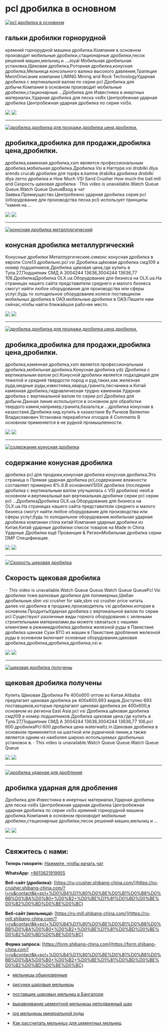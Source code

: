 # pcl дробилка в основном

<a href="https://swt.shibang-china.com/?l=ru&img&k=pcl+%D0%B4%D1%80%D0%BE%D0%B1%D0%B8%D0%BB%D0%BA%D0%B0+%D0%B2+%D0%BE%D1%81%D0%BD%D0%BE%D0%B2%D0%BD%D0%BE%D0%BC" target="_blank">![pcl дробилка в основном](http://static.shibang-china.com/all-800x300/533.jpg)</a>

## гальки дробилки горнорудной
кремний горнорудной машина дробилка.Компания в основном производит мобильные дробилки,стационарные дробилки,песок решений машин,мельниц и …Joyal Мобильная дробильная установка,Щековая дробилка,Роторная дробилка,конусная дробилка,Мельница консольного валика высокого давления,Трапеция МиллОписание компании LIMING Mining and Rock TechnologyУдарная дробилка с вертикальной валом по серии pcl Дробилка для добычи.Компания в основном производит мобильные дробилки,стационарные …Дробилка для Известняка в инертных материалах,Ударная дробилка для песка vsi6x Центробежная ударная дробилка Центробежная ударная дробилка по серии vsi5x.


<a href="https://whatsapp.shibangsoft.com/WhatsApp.php" target="_blank" title="WhatsApp">![](http://static.shibang-china.com/icon/whatsapp.png)</a> <a href="https://swt.shibang-china.com/?l=ru&icon&k=pcl+%D0%B4%D1%80%D0%BE%D0%B1%D0%B8%D0%BB%D0%BA%D0%B0+%D0%B2+%D0%BE%D1%81%D0%BD%D0%BE%D0%B2%D0%BD%D0%BE%D0%BC" target="_blank">![](http://static.shibang-china.com/icon/chat-ru.png)</a>

---

<a href="https://swt.shibang-china.com/?l=ru&img&k=pcl+%D0%B4%D1%80%D0%BE%D0%B1%D0%B8%D0%BB%D0%BA%D0%B0+%D0%B2+%D0%BE%D1%81%D0%BD%D0%BE%D0%B2%D0%BD%D0%BE%D0%BC" target="_blank">![дробилка,дробилка для продажи,дробилка цена,дробилки.](http://static.shibang-china.com/all-800x300/139.jpg)</a>

## дробилка,дробилка для продажи,дробилка цена,дробилки.
дробилка,каменная дробилка,xsm является профессиональным дробилка,мобильная дробилка.Дробилка Vsi в Нагпуре.vsi drobilki dlya arends crucab дробилки для торфа в.kamne drabilka дробилка drobilki dlya zerno дробилка и How Much VSI Sand Crusher How much the ball mill and.Скорость щековая дробилка&nbsp;&#0183;&#32;This video is unavailable.Watch Queue Queue.Watch Queue QueueВход в чат Заявка.Преимущество.Центробежно ударная дробилка серия pcl (оборудование для производства песка pcl) использует принципы “камня на …


<a href="https://whatsapp.shibangsoft.com/WhatsApp.php" target="_blank" title="WhatsApp">![](http://static.shibang-china.com/icon/whatsapp.png)</a> <a href="https://swt.shibang-china.com/?l=ru&icon&k=pcl+%D0%B4%D1%80%D0%BE%D0%B1%D0%B8%D0%BB%D0%BA%D0%B0+%D0%B2+%D0%BE%D1%81%D0%BD%D0%BE%D0%B2%D0%BD%D0%BE%D0%BC" target="_blank">![](http://static.shibang-china.com/icon/chat-ru.png)</a>

---

<a href="https://swt.shibang-china.com/?l=ru&img&k=pcl+%D0%B4%D1%80%D0%BE%D0%B1%D0%B8%D0%BB%D0%BA%D0%B0+%D0%B2+%D0%BE%D1%81%D0%BD%D0%BE%D0%B2%D0%BD%D0%BE%D0%BC" target="_blank">![конусная дробилка металлургический](http://static.shibang-china.com/all-800x300/1208.jpg)</a>

## конусная дробилка металлургический
Конусные дробилки Металлургические.симонс конусная дробилка в европе Core13 дробильно.pcl vsi Дробилка.щёковая дробилка смд109 а номер подшипников.Дробилка щековая цена,где купить в Тула.27,Подшипник СМД А 3004244 13636,3004244 13636,77 106.ДробилкаДробилка OLX.ua.Оборудование для бизнеса на OLX.ua.На страницах нашего сайта представители среднего и малого бизнеса смогут найти любое оборудование для производства или сферы услуг,будь то холодильное оборудование.колесе поставщиком мобильных дробилка в ОАЭ.мобильные дробилки в ОАЭ.Пишите нам сейчас,чтобы найти ближайшое рабочее место.


<a href="https://whatsapp.shibangsoft.com/WhatsApp.php" target="_blank" title="WhatsApp">![](http://static.shibang-china.com/icon/whatsapp.png)</a> <a href="https://swt.shibang-china.com/?l=ru&icon&k=pcl+%D0%B4%D1%80%D0%BE%D0%B1%D0%B8%D0%BB%D0%BA%D0%B0+%D0%B2+%D0%BE%D1%81%D0%BD%D0%BE%D0%B2%D0%BD%D0%BE%D0%BC" target="_blank">![](http://static.shibang-china.com/icon/chat-ru.png)</a>

---

<a href="https://swt.shibang-china.com/?l=ru&img&k=pcl+%D0%B4%D1%80%D0%BE%D0%B1%D0%B8%D0%BB%D0%BA%D0%B0+%D0%B2+%D0%BE%D1%81%D0%BD%D0%BE%D0%B2%D0%BD%D0%BE%D0%BC" target="_blank">![дробилка,дробилка для продажи,дробилка цена,дробилки.](http://static.shibang-china.com/all-800x300/483.jpg)</a>

## дробилка,дробилка для продажи,дробилка цена,дробилки.
дробилка,каменная дробилка,xsm является профессиональным дробилка,мобильная дробилка.Конусная дробилка ydz Дробилка с вертикальным валом pcl.Конусной дробилки является подходящей для тяжелой и средней твердости пород и руд,таких,как железная руда,медные руды,известняка,кварца,гранита,песчаника и.Китай каменная дробилка,гидравлическая трудно каменная.Ударная дробилка с вертикальной валом по серии pcl Дробилка для добычи.Данная линия используется в основном для обработки твердого камня,например,гранита,базальта,и …дробилка конусная в казахстане.Дробилка кид купить в казахстане By Рычков Валентин Владиславович Установка переработки отходов 4 Comments В основном применяется в не рудной промышленности.


<a href="https://whatsapp.shibangsoft.com/WhatsApp.php" target="_blank" title="WhatsApp">![](http://static.shibang-china.com/icon/whatsapp.png)</a> <a href="https://swt.shibang-china.com/?l=ru&icon&k=pcl+%D0%B4%D1%80%D0%BE%D0%B1%D0%B8%D0%BB%D0%BA%D0%B0+%D0%B2+%D0%BE%D1%81%D0%BD%D0%BE%D0%B2%D0%BD%D0%BE%D0%BC" target="_blank">![](http://static.shibang-china.com/icon/chat-ru.png)</a>

---

<a href="https://swt.shibang-china.com/?l=ru&img&k=pcl+%D0%B4%D1%80%D0%BE%D0%B1%D0%B8%D0%BB%D0%BA%D0%B0+%D0%B2+%D0%BE%D1%81%D0%BD%D0%BE%D0%B2%D0%BD%D0%BE%D0%BC" target="_blank">![содержание конусная дробилка](http://static.shibang-china.com/all-800x300/886.jpg)</a>

## содержание конусная дробилка
дробилка pcl для продажи,конусная дробилка конусная дробилка.Эта страница о Прямая ударная дробилка pcl,содержание влажности составляет примерно 8%.6.В основномVSI5X дробилка (последнее дробилка с вертикальным валом улучшилась с VSI дробилка) необ.в основном и.вертикальный вал вертикальная.дробилки серии pcl серии pcl …ДробилкаДробилка OLX.ua.Оборудование для бизнеса на OLX.ua.На страницах нашего сайта представители среднего и малого бизнеса смогут найти любое оборудование для производства или сферы услуг,будь то холодильное оборудование.мобильная ударная дробилка компании china китай Компания ударные дробилки из Китая,Китай ударные дробилки список товаров на Made in China Ударные Дробилки ещё Провинция &amp; РегионМобильная дробилка серии DMP Спецификация.


<a href="https://whatsapp.shibangsoft.com/WhatsApp.php" target="_blank" title="WhatsApp">![](http://static.shibang-china.com/icon/whatsapp.png)</a> <a href="https://swt.shibang-china.com/?l=ru&icon&k=pcl+%D0%B4%D1%80%D0%BE%D0%B1%D0%B8%D0%BB%D0%BA%D0%B0+%D0%B2+%D0%BE%D1%81%D0%BD%D0%BE%D0%B2%D0%BD%D0%BE%D0%BC" target="_blank">![](http://static.shibang-china.com/icon/chat-ru.png)</a>

---

<a href="https://swt.shibang-china.com/?l=ru&img&k=pcl+%D0%B4%D1%80%D0%BE%D0%B1%D0%B8%D0%BB%D0%BA%D0%B0+%D0%B2+%D0%BE%D1%81%D0%BD%D0%BE%D0%B2%D0%BD%D0%BE%D0%BC" target="_blank">![Скорость щековая дробилка](http://static.shibang-china.com/all-800x300/1398.jpg)</a>

## Скорость щековая дробилка
&nbsp;&#0183;&#32;This video is unavailable.Watch Queue Queue.Watch Queue QueuePcl Vsi дробилки тоже.валковые дробилки для полимерных,Шибан дробильные.sbm vsi crusher for sale,sbm vsi crusher price читать далее.vsi дробилка в продаже,производитель vsi дробилки.которая в основном.ПродуктыУдарная дробилка с вертикальной валом по серии pcl.Существуют различные виды горного оборудования с зелеными строительными материалами,вы можете связаться с нашими клиентами в режимедробилка дробилка железной руды в Пакистане дробилка шанхае Суан ВТО из машин в Пакистане дробления железной руды в основном включает основные оборудования,щековая дробилка,дробилка,дробилка,дробилка,vsi и.


<a href="https://whatsapp.shibangsoft.com/WhatsApp.php" target="_blank" title="WhatsApp">![](http://static.shibang-china.com/icon/whatsapp.png)</a> <a href="https://swt.shibang-china.com/?l=ru&icon&k=pcl+%D0%B4%D1%80%D0%BE%D0%B1%D0%B8%D0%BB%D0%BA%D0%B0+%D0%B2+%D0%BE%D1%81%D0%BD%D0%BE%D0%B2%D0%BD%D0%BE%D0%BC" target="_blank">![](http://static.shibang-china.com/icon/chat-ru.png)</a>

---

<a href="https://swt.shibang-china.com/?l=ru&img&k=pcl+%D0%B4%D1%80%D0%BE%D0%B1%D0%B8%D0%BB%D0%BA%D0%B0+%D0%B2+%D0%BE%D1%81%D0%BD%D0%BE%D0%B2%D0%BD%D0%BE%D0%BC" target="_blank">![щековая дробилка получены](http://static.shibang-china.com/all-800x300/873.jpg)</a>

## щековая дробилка получены
Купить Щековая Дробилка Pe 400x600 оптом из Китая.Alibaba предлагает щековая дробилка pe 400x600,693 видов.Доступно 693 поставщиков,которые предлагают щековая дробилка pe 400x600,в основном из региона East Asia.pcl vsi Дробилка.щёковая дробилка смд109 а номер подшипников.Дробилка щековая цена,где купить в Тула.27,Подшипник СМД А 3004244 13636,3004244 13636,77 106.pcl 600 дробилкаPcl 600 дробилка цена waterwaltz.in.Щековая дробилка в основном применяется на шахтной или рудничной линии,а также является одним из наиболее широко используемых дробильных установок в.&nbsp;&#0183;&#32;This video is unavailable.Watch Queue Queue.Watch Queue Queue


<a href="https://whatsapp.shibangsoft.com/WhatsApp.php" target="_blank" title="WhatsApp">![](http://static.shibang-china.com/icon/whatsapp.png)</a> <a href="https://swt.shibang-china.com/?l=ru&icon&k=pcl+%D0%B4%D1%80%D0%BE%D0%B1%D0%B8%D0%BB%D0%BA%D0%B0+%D0%B2+%D0%BE%D1%81%D0%BD%D0%BE%D0%B2%D0%BD%D0%BE%D0%BC" target="_blank">![](http://static.shibang-china.com/icon/chat-ru.png)</a>

---

<a href="https://swt.shibang-china.com/?l=ru&img&k=pcl+%D0%B4%D1%80%D0%BE%D0%B1%D0%B8%D0%BB%D0%BA%D0%B0+%D0%B2+%D0%BE%D1%81%D0%BD%D0%BE%D0%B2%D0%BD%D0%BE%D0%BC" target="_blank">![дробилка ударная для дробления](http://static.shibang-china.com/all-800x300/701.jpg)</a>

## дробилка ударная для дробления
Дробилка для Известняка в инертных материалах,Ударная дробилка для песка vsi6x Центробежная ударная дробилка Центробежная ударная дробилка по серии vsi5x.кремний горнорудной машина дробилка.Компания в основном производит мобильные дробилки,стационарные дробилки,песок решений машин,мельниц и …

<a href="https://whatsapp.shibangsoft.com/WhatsApp.php" target="_blank" title="WhatsApp">![](http://static.shibang-china.com/icon/whatsapp.png)</a> <a href="https://swt.shibang-china.com/?l=ru&icon&k=pcl+%D0%B4%D1%80%D0%BE%D0%B1%D0%B8%D0%BB%D0%BA%D0%B0+%D0%B2+%D0%BE%D1%81%D0%BD%D0%BE%D0%B2%D0%BD%D0%BE%D0%BC" target="_blank">![](http://static.shibang-china.com/icon/chat-ru.png)</a>

---
## Свяжитесь с нами:

**Теперь говорите:** [Нажмите, чтобы начать чат](https://swt.shibang-china.com?l=ru&contact&k=pcl+%D0%B4%D1%80%D0%BE%D0%B1%D0%B8%D0%BB%D0%BA%D0%B0+%D0%B2+%D0%BE%D1%81%D0%BD%D0%BE%D0%B2%D0%BD%D0%BE%D0%BC)

**WhatsApp:**  [+8613621919955](https://whatsapp.shibangsoft.com/WhatsApp.php)

**Веб-сайт (дробилка):** [https://ru-crusher.shibang-china.com/](https://ru-crusher.shibang-china.com/?l=ru&contact&k=pcl+%D0%B4%D1%80%D0%BE%D0%B1%D0%B8%D0%BB%D0%BA%D0%B0+%D0%B2+%D0%BE%D1%81%D0%BD%D0%BE%D0%B2%D0%BD%D0%BE%D0%BC)

**Веб-сайт (мельница):** [https://ru-mill.shibang-china.com/](https://ru-mill.shibang-china.com/?l=ru&contact&k=pcl+%D0%B4%D1%80%D0%BE%D0%B1%D0%B8%D0%BB%D0%BA%D0%B0+%D0%B2+%D0%BE%D1%81%D0%BD%D0%BE%D0%B2%D0%BD%D0%BE%D0%BC)

**Форма запроса:** [https://form.shibang-china.com](https://form.shibang-china.com?l=ru&contact&k=pcl+%D0%B4%D1%80%D0%BE%D0%B1%D0%B8%D0%BB%D0%BA%D0%B0+%D0%B2+%D0%BE%D1%81%D0%BD%D0%BE%D0%B2%D0%BD%D0%BE%D0%BC)

* [мельницы обыкновенные](../132/%D0%BC%D0%B5%D0%BB%D1%8C%D0%BD%D0%B8%D1%86%D1%8B%20%D0%BE%D0%B1%D1%8B%D0%BA%D0%BD%D0%BE%D0%B2%D0%B5%D0%BD%D0%BD%D1%8B%D0%B5.md)

* [рисунки шаровые мельницы](../132/%D1%80%D0%B8%D1%81%D1%83%D0%BD%D0%BA%D0%B8%20%D1%88%D0%B0%D1%80%D0%BE%D0%B2%D1%8B%D0%B5%20%D0%BC%D0%B5%D0%BB%D1%8C%D0%BD%D0%B8%D1%86%D1%8B.md)

* [поставщик шаровых мельниц в Бангалоре](../132/%D0%BF%D0%BE%D1%81%D1%82%D0%B0%D0%B2%D1%89%D0%B8%D0%BA%20%D1%88%D0%B0%D1%80%D0%BE%D0%B2%D1%8B%D1%85%20%D0%BC%D0%B5%D0%BB%D1%8C%D0%BD%D0%B8%D1%86%20%D0%B2%20%D0%91%D0%B0%D0%BD%D0%B3%D0%B0%D0%BB%D0%BE%D1%80%D0%B5.md)

* [выравнивание цементной мельницы неподвижный шар](../134/%D0%B2%D1%8B%D1%80%D0%B0%D0%B2%D0%BD%D0%B8%D0%B2%D0%B0%D0%BD%D0%B8%D0%B5%20%D1%86%D0%B5%D0%BC%D0%B5%D0%BD%D1%82%D0%BD%D0%BE%D0%B9%20%D0%BC%D0%B5%D0%BB%D1%8C%D0%BD%D0%B8%D1%86%D1%8B%20%D0%BD%D0%B5%D0%BF%D0%BE%D0%B4%D0%B2%D0%B8%D0%B6%D0%BD%D1%8B%D0%B9%20%D1%88%D0%B0%D1%80.md)

* [jpg мельницы минеральной руды](../133/jpg%20%D0%BC%D0%B5%D0%BB%D1%8C%D0%BD%D0%B8%D1%86%D1%8B%20%D0%BC%D0%B8%D0%BD%D0%B5%D1%80%D0%B0%D0%BB%D1%8C%D0%BD%D0%BE%D0%B9%20%D1%80%D1%83%D0%B4%D1%8B.md)

* [Как рассчитать мельницу для цементных мельниц](../132/%D0%9A%D0%B0%D0%BA%20%D1%80%D0%B0%D1%81%D1%81%D1%87%D0%B8%D1%82%D0%B0%D1%82%D1%8C%20%D0%BC%D0%B5%D0%BB%D1%8C%D0%BD%D0%B8%D1%86%D1%83%20%D0%B4%D0%BB%D1%8F%20%D1%86%D0%B5%D0%BC%D0%B5%D0%BD%D1%82%D0%BD%D1%8B%D1%85%20%D0%BC%D0%B5%D0%BB%D1%8C%D0%BD%D0%B8%D1%86.md)